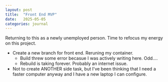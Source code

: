 ```yaml
---
layout: post
title:  "Front End MVP"
date:   2025-05-05
categories: journal
---
```


Returning to this as a newly unemployed person. Time to refocus my energy on this project.
* Create a new branch for front end. Reruning my container.
  - Build threw some error becasue I was actively writing here. Odd....
  - Rebuild is taking forever. Probably an internet issue.
* Not to create ANOTHER side task, but I've been thinking that I need a faster computer anyway and I have a new laptop I can configure.